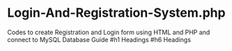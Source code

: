 # Login-And-Registration-System.php
Codes to create Registration and Login form using HTML and PHP and connect to MySQL Database Guide
#h1 Headings
#h6 Headings
